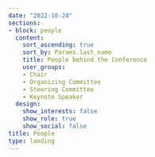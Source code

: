 ```yaml
---
date: "2022-10-24"
sections:
- block: people
  content:
    sort_ascending: true
    sort_by: Params.last_name
    title: People behind the Conference
    user_groups:
    - Chair
    - Organizing Committee
    - Steering Committee
    - Keynote Speaker
  design:
    show_interests: false
    show_role: true
    show_social: false
title: People
type: landing
---
```

